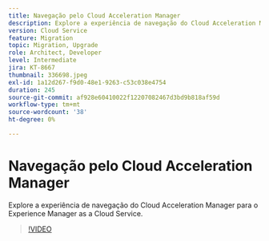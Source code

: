 ```yaml
---
title: Navegação pelo Cloud Acceleration Manager
description: Explore a experiência de navegação do Cloud Acceleration Manager para o Experience Manager as a Cloud Service.
version: Cloud Service
feature: Migration
topic: Migration, Upgrade
role: Architect, Developer
level: Intermediate
jira: KT-8667
thumbnail: 336698.jpeg
exl-id: 1a12d267-f9d0-48e1-9263-c53c038e4754
duration: 245
source-git-commit: af928e60410022f12207082467d3bd9b818af59d
workflow-type: tm+mt
source-wordcount: '38'
ht-degree: 0%

---
```


# Navegação pelo Cloud Acceleration Manager

Explore a experiência de navegação do Cloud Acceleration Manager para o Experience Manager as a Cloud Service.

>[!VIDEO](https://video.tv.adobe.com/v/336698?quality=12&learn=on)
